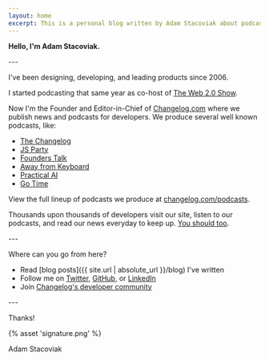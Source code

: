 ```yaml
---
layout: home
excerpt: This is a personal blog written by Adam Stacoviak about podcasting, open source, development, technology, and whatever else he's curious about.
---
```


**Hello, I'm Adam Stacoviak.**

\-\-\-

I've been designing, developing, and leading products since 2006.

I started podcasting that same year as co-host of [The Web 2.0 Show](http://web20show.com/).

Now I'm the Founder and Editor-in-Chief of [Changelog.com](https://changelog.com/) where we publish news and podcasts for developers. We produce several well known podcasts, like:

- [The Changelog](https://changelog.com/podcast)
- [JS Party](https://changelog.com/jsparty)
- [Founders Talk](https://changelog.com/founderstalk)
- [Away from Keyboard](https://changelog.com/afk)
- [Practical AI](https://changelog.com/practicalai)
- [Go Time](https://changelog.com/gotime)

View the full lineup of podcasts we produce at [changelog.com/podcasts](https://changelog.com/podcasts).

Thousands upon thousands of developers visit our site, listen to our podcasts, and read our news everyday to keep up. [You should too](https://changelog.com/subscribe).

\-\-\-

Where can you go from here?

- Read [blog posts]({{ site.url | absolute_url }}/blog) I've written
- Follow me on [Twitter](https://twitter.com/adamstac), [GitHub](https://github.com/adamstac), or [LinkedIn](https://www.linkedin.com/in/adamstacoviak/)
- Join [Changelog's developer community](https://changelog.com/community)

\-\-\-

Thanks!

<p class="signature">{% asset 'signature.png' %}</p>

Adam Stacoviak